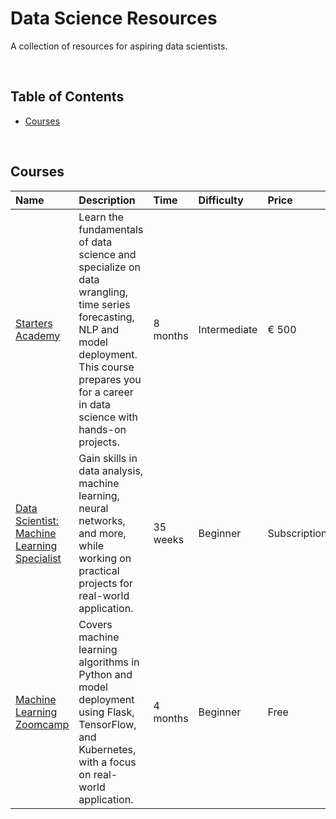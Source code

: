 # Data Science Resources

A collection of resources for aspiring data scientists.

<br>

## Table of Contents

- [Courses](#courses)

<br>

## Courses

| Name | Description | Time | Difficulty | Price |
| :--- | :---------- | :--- | :--------- | :---- |
| [Starters Academy](https://www.lisbondatascience.org/starters-academy/) | Learn the fundamentals of data science and specialize on data wrangling, time series forecasting, NLP and model deployment. This course prepares you for a career in data science with hands-on projects. | 8 months | Intermediate | € 500 |
| [Data Scientist: Machine Learning Specialist](https://www.codecademy.com/learn/paths/data-science) | Gain skills in data analysis, machine learning, neural networks, and more, while working on practical projects for real-world application. | 35 weeks | Beginner | Subscription |
| [Machine Learning Zoomcamp](https://datatalks.club/blog/machine-learning-zoomcamp.html) | Covers machine learning algorithms in Python and model deployment using Flask, TensorFlow, and Kubernetes, with a focus on real-world application. | 4 months | Beginner | Free |
